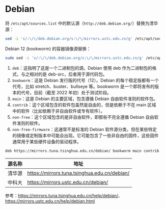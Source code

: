 # Debian

将 `/etc/apt/sources.list` 中的默认源（`http://deb.debian.org/`）替换为清华源：

```bash
sed -i 's/:\/\/deb.debian.org/s:\/\/mirrors.ustc.edu.cn/g' /etc/apt/sources.list
```

Debian 12 (bookworm) 的容器镜像源替换：

```bash
sudo sed -i 's/:\/\/deb.debian.org/s:\/\/mirrors.ustc.edu.cn/g' /etc/apt/sources.list.d/debian.sources
```

1. `deb`：这指明了这是一个二进制包的源。Debian 使用 deb 作为二进制包的格式，与之相对的是 deb-src，后者用于源代码包。
2. `bookworm`：这是 Debian 发行版的代号（12）。Debian 的每个稳定版都有一个代号，比如 stretch、buster、bullseye 等。bookworm 是一个即将发布的版本的代号，目前（截至 2022 年初）处于测试阶段。
3. `main`：这是 Debian 的主要区域，包含遵循 Debian 自由软件准则的软件包。
4. `contrib`：这个区域包含的软件包虽然是自由的，但是依赖于不在 main 区域中的软件（比如依赖于非自由软件或专有软件）。
5. `non-free`：这个区域包含的是非自由软件，即那些不完全遵循 Debian 自由软件准则的软件。
6. `non-free-firmware`：这通常不是标准的 Debian 软件源分类，但在某些特定的镜像或定制版本中可能会出现。它可能包含了一些非自由的固件，这些固件通常用于某些硬件设备的驱动程序。

```txt
deb https://mirrors.tuna.tsinghua.edu.cn/debian/ bookworm main contrib non-free non-free-firmware
```

源名称 | 地址
----- | ---
清华源 | <https://mirrors.tuna.tsinghua.edu.cn/debian/>
中科大 | <https://mirrors.ustc.edu.cn/debian/>

参考：<https://mirrors.tuna.tsinghua.edu.cn/help/debian/>、<https://mirrors.ustc.edu.cn/help/debian.html>
